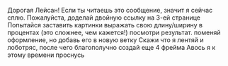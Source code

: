 Дорогая Лейсан!
Если ты читаешь это сообщение, значит я сейчас сплю.
Пожалуйста, доделай двойную ссылку на 3-ей странице
Попытайся заставить  картинки выражать свою длину/ширину в процентах (это сложнее, чем кажется!)
посмотри результат.
поменяй оформление, но добавь его в новую ветку
Скажи что я лентяй и лоботряс, после чего благополучно создай еще 4 фрейма
Авось я к этому времени проснусь